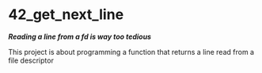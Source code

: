 # 42_get_next_line

***Reading a line from a fd is way too tedious***

This project is about programming a function that returns a line
read from a file descriptor
